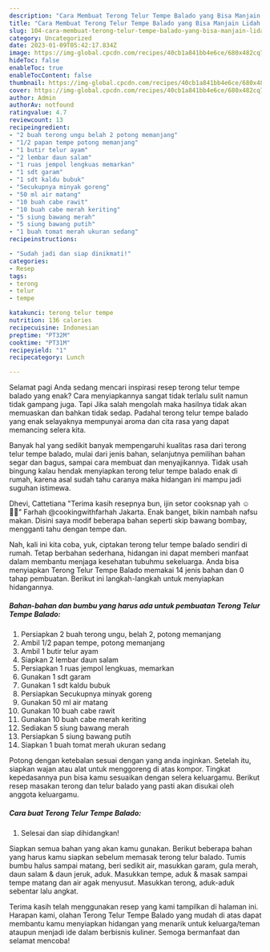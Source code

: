 ```yaml
---
description: "Cara Membuat Terong Telur Tempe Balado yang Bisa Manjain Lidah "
title: "Cara Membuat Terong Telur Tempe Balado yang Bisa Manjain Lidah "
slug: 104-cara-membuat-terong-telur-tempe-balado-yang-bisa-manjain-lidah
category: Uncategorized
date: 2023-01-09T05:42:17.834Z
image: https://img-global.cpcdn.com/recipes/40cb1a841bb4e6ce/680x482cq70/terong-telur-tempe-balado-foto-resep-utama.jpg
hideToc: false
enableToc: true
enableTocContent: false
thumbnail: https://img-global.cpcdn.com/recipes/40cb1a841bb4e6ce/680x482cq70/terong-telur-tempe-balado-foto-resep-utama.jpg
cover: https://img-global.cpcdn.com/recipes/40cb1a841bb4e6ce/680x482cq70/terong-telur-tempe-balado-foto-resep-utama.jpg
author: Admin
authorAv: notfound
ratingvalue: 4.7
reviewcount: 13
recipeingredient:
- "2 buah terong ungu belah 2 potong memanjang"
- "1/2 papan tempe potong memanjang"
- "1 butir telur ayam"
- "2 lembar daun salam"
- "1 ruas jempol lengkuas memarkan"
- "1 sdt garam"
- "1 sdt kaldu bubuk"
- "Secukupnya minyak goreng"
- "50 ml air matang"
- "10 buah cabe rawit"
- "10 buah cabe merah keriting"
- "5 siung bawang merah"
- "5 siung bawang putih"
- "1 buah tomat merah ukuran sedang"
recipeinstructions:

- "Sudah jadi dan siap dinikmati!"
categories:
- Resep
tags:
- terong
- telur
- tempe

katakunci: terong telur tempe 
nutrition: 136 calories
recipecuisine: Indonesian
preptime: "PT32M"
cooktime: "PT31M"
recipeyield: "1"
recipecategory: Lunch

---
```



Selamat pagi Anda sedang mencari inspirasi resep terong telur tempe balado yang enak? Cara menyiapkannya sangat tidak terlalu sulit namun tidak gampang juga. Tapi Jika salah mengolah maka hasilnya tidak akan memuaskan dan bahkan tidak sedap. Padahal terong telur tempe balado yang enak selayaknya mempunyai aroma dan cita rasa yang dapat memancing selera kita.


Banyak hal yang sedikit banyak mempengaruhi kualitas rasa dari terong telur tempe balado, mulai dari jenis bahan, selanjutnya pemilihan bahan segar dan bagus, sampai cara membuat dan menyajikannya. Tidak usah bingung kalau hendak menyiapkan terong telur tempe balado enak di rumah, karena asal sudah tahu caranya maka hidangan ini mampu jadi suguhan istimewa.

Dhevi, Cattetiana &#34;Terima kasih resepnya bun, ijin setor cooksnap yah ☺️🙏🏻&#34; Farhah @cookingwithfarhah Jakarta. Enak banget, bikin nambah nafsu makan. Disini saya modif beberapa bahan seperti skip bawang bombay, mengganti tahu dengan tempe dan.


Nah, kali ini kita coba, yuk, ciptakan terong telur tempe balado sendiri di rumah. Tetap berbahan sederhana, hidangan ini dapat memberi manfaat dalam membantu menjaga kesehatan tubuhmu sekeluarga. Anda bisa menyiapkan Terong Telur Tempe Balado memakai 14 jenis bahan dan 0 tahap pembuatan. Berikut ini langkah-langkah untuk menyiapkan hidangannya.

<!--inarticleads1-->

##### Bahan-bahan dan bumbu yang harus ada untuk pembuatan Terong Telur Tempe Balado:

1. Persiapkan 2 buah terong ungu, belah 2, potong memanjang
1. Ambil 1/2 papan tempe, potong memanjang
1. Ambil 1 butir telur ayam
1. Siapkan 2 lembar daun salam
1. Persiapkan 1 ruas jempol lengkuas, memarkan
1. Gunakan 1 sdt garam
1. Gunakan 1 sdt kaldu bubuk
1. Persiapkan Secukupnya minyak goreng
1. Gunakan 50 ml air matang
1. Gunakan 10 buah cabe rawit
1. Gunakan 10 buah cabe merah keriting
1. Sediakan 5 siung bawang merah
1. Persiapkan 5 siung bawang putih
1. Siapkan 1 buah tomat merah ukuran sedang


Potong dengan ketebalan sesuai dengan yang anda inginkan. Setelah itu, siapkan wajan atau alat untuk menggoreng di atas kompor. Tingkat kepedasannya pun bisa kamu sesuaikan dengan selera keluargamu. Berikut resep masakan terong dan telur balado yang pasti akan disukai oleh anggota keluargamu. 

<!--inarticleads2-->

##### Cara buat Terong Telur Tempe Balado:


1. Selesai dan siap dihidangkan!

Siapkan semua bahan yang akan kamu gunakan. Berikut beberapa bahan yang harus kamu siapkan sebelum memasak terong telur balado. Tumis bumbu halus sampai matang, beri sedikit air, masukkan garam, gula merah, daun salam &amp; daun jeruk, aduk. Masukkan tempe, aduk &amp; masak sampai tempe matang dan air agak menyusut. Masukkan terong, aduk-aduk sebentar lalu angkat. 

Terima kasih telah menggunakan resep yang kami tampilkan di halaman ini. Harapan kami, olahan Terong Telur Tempe Balado yang mudah di atas dapat membantu kamu menyiapkan hidangan yang menarik untuk keluarga/teman ataupun menjadi ide dalam berbisnis kuliner. Semoga bermanfaat dan selamat mencoba!
